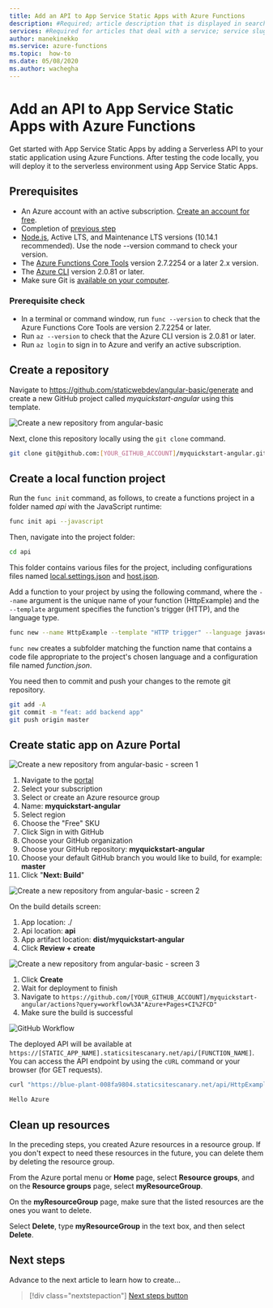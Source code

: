 ```yaml
---
title: Add an API to App Service Static Apps with Azure Functions
description: #Required; article description that is displayed in search results. 
services: #Required for articles that deal with a service; service slug assigned to your service by ACOM.
author: manekinekko
ms.service: azure-functions
ms.topic:  how-to
ms.date: 05/08/2020
ms.author: wachegha
---
```


<!---Recommended: Removal all the comments in this template before you sign-off or merge to master.--->

# Add an API to App Service Static Apps with Azure Functions

Get started with App Service Static Apps by adding a Serverless API to your static application using Azure Functions. After testing the code locally, you will deploy it to the serverless environment using App Service Static Apps.

## Prerequisites

- An Azure account with an active subscription. [Create an account for free](https://azure.microsoft.com/free/?WT.mc_id=A261C142F).
- Completion of [previous step](#TODO)
- [Node.js](https://nodejs.org/), Active LTS, and Maintenance LTS versions (10.14.1 recommended). Use the node --version command to check your version.
- The [Azure Functions Core Tools](https://docs.microsoft.com/azure/azure-functions/functions-run-local#v2) version 2.7.2254 or a later 2.x version.
- The [Azure CLI](https://docs.microsoft.com/cli/azure/install-azure-cli) version 2.0.81 or later.
- Make sure Git is [available on your computer](https://git-scm.com/book/en/v2/Getting-Started-Installing-Git). 

### Prerequisite check

- In a terminal or command window, run `func --version` to check that the Azure Functions Core Tools are version 2.7.2254 or later.
- Run `az --version` to check that the Azure CLI version is 2.0.81 or later.
- Run `az login` to sign in to Azure and verify an active subscription.


## Create a repository 

Navigate to https://github.com/staticwebdev/angular-basic/generate and create a new GitHub project called *myquickstart-angular* using this template.

![Create a new repository from angular-basic](media/create-repository.png)

Next, clone this repository locally using the `git clone` command.

```bash
git clone git@github.com:[YOUR_GITHUB_ACCOUNT]/myquickstart-angular.git
```

## Create a local function project


Run the `func init` command, as follows, to create a functions project in a folder named *api* with the JavaScript runtime:

```bash
func init api --javascript 
```

Then, navigate into the project folder: 

```bash
cd api
```
This folder contains various files for the project, including configurations files named [local.settings.json](https://docs.microsoft.com/azure/azure-functions/functions-run-local#local-settings-file) and [host.json](https://docs.microsoft.com/azure/azure-functions/functions-host-json).

Add a function to your project by using the following command, where the `--name` argument is the unique name of your function (HttpExample) and the `--template` argument specifies the function's trigger (HTTP), and the language type.

```bash
func new --name HttpExample --template "HTTP trigger" --language javascript 
```

`func new` creates a subfolder matching the function name that contains a code file appropriate to the project's chosen language and a configuration file named *function.json*.

You need then to commit and push your changes to the remote git repository.

```bash
git add -A 
git commit -m "feat: add backend app" 
git push origin master 
```


## Create static app on Azure Portal 


![Create a new repository from angular-basic - screen 1](media/create-static-app-on-azure-portal-1.png)

1. Navigate to the [portal](https://portal.azure.com/?feature.canmodifystamps=true&feature.customportal=false&WebsitesExtension=canary&feature.fastmanifest=false&nocdn=force&websitesextension_functionsnext=true&feature.fullscreenblades=true&microsoft_azure_marketplace_ItemHideKey=StaticApp#create/Microsoft.StaticApp) 
1. Select your subscription 
1. Select or create an Azure resource group 
1. Name: **myquickstart-angular**
1. Select region 
1. Choose the "Free" SKU 
1. Click Sign in with GitHub 
1. Choose your GitHub organization 
1. Choose your GitHub repository: **myquickstart-angular**
1. Choose your default GitHub branch you would like to build, for example: **master**
1. Click "**Next: Build**" 

![Create a new repository from angular-basic - screen 2](media/create-static-app-on-azure-portal-2.png)

On the build details screen:

1. App location: ./ 
1. Api location:  **api** 
1. App artifact location: **dist/myquickstart-angular**
1. Click **Review + create**

![Create a new repository from angular-basic - screen 3](media/create-static-app-on-azure-portal-3.png)

1. Click **Create**
1. Wait for deployment to finish 
1. Navigate to `https://github.com/[YOUR_GITHUB_ACCOUNT]/myquickstart-angular/actions?query=workflow%3A"Azure+Pages+CI%2FCD"`
1. Make sure the build is successful

![GitHub Workflow](media/github-workflow.png)

The deployed API will be available at `https://[STATIC_APP_NAME].staticsitescanary.net/api/[FUNCTION_NAME]`. You can access the API endpoint by using the `cURL` command or your browser (for GET requests).

```bash
curl "https://blue-plant-008fa9804.staticsitescanary.net/api/HttpExample?name=Azure"

Hello Azure
```


## Clean up resources

In the preceding steps, you created Azure resources in a resource group. If you don't expect to need these resources in the future, you can delete them by deleting the resource group.

From the Azure portal menu or **Home** page, select **Resource groups**, and on the **Resource groups** page, select **myResourceGroup**.

On the **myResourceGroup** page, make sure that the listed resources are the ones you want to delete.

Select **Delete**, type **myResourceGroup** in the text box, and then select **Delete**.

## Next steps

Advance to the next article to learn how to create...
> [!div class="nextstepaction"]
> [Next steps button](./)
